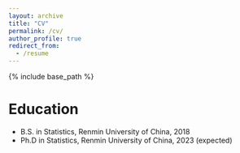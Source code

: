 ```yaml
---
layout: archive
title: "CV"
permalink: /cv/
author_profile: true
redirect_from:
  - /resume
---
```



{% include base_path %}

Education
======
* B.S. in Statistics, Renmin University of China, 2018
* Ph.D in Statistics, Renmin University of China, 2023 (expected)

